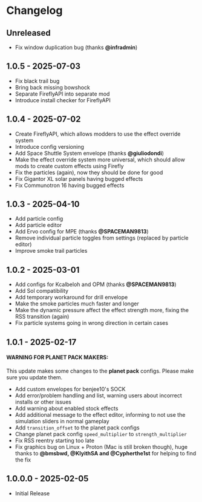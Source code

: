 # Changelog

## Unreleased

* Fix window duplication bug (thanks **@infradmin**)

## 1.0.5 - 2025-07-03

* Fix black trail bug
* Bring back missing bowshock
* Separate FireflyAPI into separate mod
* Introduce install checker for FireflyAPI


## 1.0.4 - 2025-07-02

* Create FireflyAPI, which allows modders to use the effect override system
* Introduce config versioning
* Add Space Shuttle System envelope (thanks **@giuliodondi**)
* Make the effect override system more universal, which should allow mods to create custom effects using Firefly
* Fix the particles (again), now they should be done for good
* Fix Gigantor XL solar panels having bugged effects
* Fix Communotron 16 having bugged effects


## 1.0.3 - 2025-04-10

* Add particle config
* Add particle editor
* Add Ervo config for MPE (thanks **@SPACEMAN9813**)
* Remove individual particle toggles from settings (replaced by particle editor)
* Improve smoke trail particles


## 1.0.2 - 2025-03-01

* Add configs for Kcalbeloh and OPM (thanks **@SPACEMAN9813**)
* Add Sol compatibility
* Add temporary workaround for drill envelope
* Make the smoke particles much faster and longer
* Make the dynamic pressure affect the effect strength more, fixing the RSS transition (again)
* Fix particle systems going in wrong direction in certain cases


## 1.0.1 - 2025-02-17

#### WARNING FOR PLANET PACK MAKERS:

This update makes some changes to the **planet pack** configs. Please make sure you update them.

* Add custom envelopes for benjee10's SOCK
* Add error/problem handling and list, warning users about incorrect installs or other issues
* Add warning about enabled stock effects
* Add additional message to the effect editor, informing to not use the simulation sliders in normal gameplay
* Add `transition_offset` to the planet pack configs
* Change planet pack config `speed_multiplier` to `strength_multiplier`
* Fix RSS reentry starting too late
* Fix graphics bug on Linux + Proton (Mac is still broken though), huge thanks to **@bmsbwd, @KlyithSA and @Cypherthe1st** for helping to find the fix


## 1.0.0.0 - 2025-02-05

* Initial Release